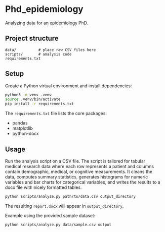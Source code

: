 # Phd_epidemiology
Analyzing data for an epidemiology PhD.

## Project structure

```
data/          # place raw CSV files here
scripts/       # analysis code
requirements.txt
```

## Setup

Create a Python virtual environment and install dependencies:

```bash
python3 -m venv .venv
source .venv/bin/activate
pip install -r requirements.txt
```

The `requirements.txt` file lists the core packages:

- pandas
- matplotlib
- python-docx

## Usage

Run the analysis script on a CSV file. The script is tailored for tabular
medical research data where each row represents a patient and columns contain
demographic, medical, or cognitive measurements. It cleans the data,
computes summary statistics, generates histograms for numeric variables and
bar charts for categorical variables, and writes the results to a docx file
with nicely formatted tables.

```bash
python scripts/analyze.py path/to/data.csv output_directory
```

The resulting `report.docx` will appear in `output_directory`.

Example using the provided sample dataset:

```bash
python scripts/analyze.py data/sample.csv output
```
